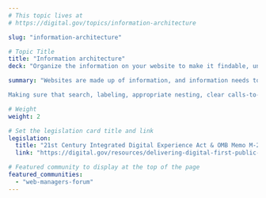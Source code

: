 ```yaml
---
# This topic lives at
# https://digital.gov/topics/information-architecture

slug: "information-architecture"

# Topic Title
title: "Information architecture"
deck: "Organize the information on your website to make it findable, understandable, and usable."

summary: "Websites are made up of information, and information needs to be organized to be useful. Information architecture (IA), which has roots in physical spaces like libraries and hospitals, should be designed with intention in order to help people easily find what they need to know or do.

Making sure that search, labeling, appropriate nesting, clear calls-to-action, and sitemap are clear and usable is all part of having a functional information architecture. Good information architecture builds trust with the public; when information is easy to find, it enhances transparency."

# Weight
weight: 2

# Set the legislation card title and link
legislation:
  title: "21st Century Integrated Digital Experience Act & OMB Memo M-23-22"
  link: "https://digital.gov/resources/delivering-digital-first-public-experience/"

# Featured community to display at the top of the page
featured_communities:
  - "web-managers-forum"
---
```

